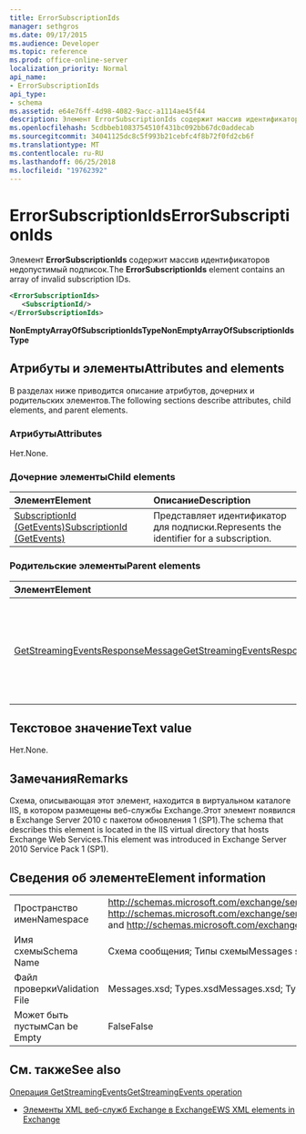 ```yaml
---
title: ErrorSubscriptionIds
manager: sethgros
ms.date: 09/17/2015
ms.audience: Developer
ms.topic: reference
ms.prod: office-online-server
localization_priority: Normal
api_name:
- ErrorSubscriptionIds
api_type:
- schema
ms.assetid: e64e76ff-4d98-4082-9acc-a1114ae45f44
description: Элемент ErrorSubscriptionIds содержит массив идентификаторов недопустимый подписок.
ms.openlocfilehash: 5cdbbeb1083754510f431bc092bb67dc0addecab
ms.sourcegitcommit: 34041125dc8c5f993b21cebfc4f8b72f0fd2cb6f
ms.translationtype: MT
ms.contentlocale: ru-RU
ms.lasthandoff: 06/25/2018
ms.locfileid: "19762392"
---
```

# <a name="errorsubscriptionids"></a><span data-ttu-id="6addc-103">ErrorSubscriptionIds</span><span class="sxs-lookup"><span data-stu-id="6addc-103">ErrorSubscriptionIds</span></span>

<span data-ttu-id="6addc-104">Элемент **ErrorSubscriptionIds** содержит массив идентификаторов недопустимый подписок.</span><span class="sxs-lookup"><span data-stu-id="6addc-104">The **ErrorSubscriptionIds** element contains an array of invalid subscription IDs.</span></span> 
  
```xml
<ErrorSubscriptionIds>
   <SubscriptionId/>
</ErrorSubscriptionIds>
```

 <span data-ttu-id="6addc-105">**NonEmptyArrayOfSubscriptionIdsType**</span><span class="sxs-lookup"><span data-stu-id="6addc-105">**NonEmptyArrayOfSubscriptionIdsType**</span></span>
## <a name="attributes-and-elements"></a><span data-ttu-id="6addc-106">Атрибуты и элементы</span><span class="sxs-lookup"><span data-stu-id="6addc-106">Attributes and elements</span></span>

<span data-ttu-id="6addc-107">В разделах ниже приводится описание атрибутов, дочерних и родительских элементов.</span><span class="sxs-lookup"><span data-stu-id="6addc-107">The following sections describe attributes, child elements, and parent elements.</span></span>
  
### <a name="attributes"></a><span data-ttu-id="6addc-108">Атрибуты</span><span class="sxs-lookup"><span data-stu-id="6addc-108">Attributes</span></span>

<span data-ttu-id="6addc-109">Нет.</span><span class="sxs-lookup"><span data-stu-id="6addc-109">None.</span></span>
  
### <a name="child-elements"></a><span data-ttu-id="6addc-110">Дочерние элементы</span><span class="sxs-lookup"><span data-stu-id="6addc-110">Child elements</span></span>

|<span data-ttu-id="6addc-111">**Элемент**</span><span class="sxs-lookup"><span data-stu-id="6addc-111">**Element**</span></span>|<span data-ttu-id="6addc-112">**Описание**</span><span class="sxs-lookup"><span data-stu-id="6addc-112">**Description**</span></span>|
|:-----|:-----|
|[<span data-ttu-id="6addc-113">SubscriptionId (GetEvents)</span><span class="sxs-lookup"><span data-stu-id="6addc-113">SubscriptionId (GetEvents)</span></span>](subscriptionid-getevents.md) <br/> |<span data-ttu-id="6addc-114">Представляет идентификатор для подписки.</span><span class="sxs-lookup"><span data-stu-id="6addc-114">Represents the identifier for a subscription.</span></span>  <br/> |
   
### <a name="parent-elements"></a><span data-ttu-id="6addc-115">Родительские элементы</span><span class="sxs-lookup"><span data-stu-id="6addc-115">Parent elements</span></span>

|<span data-ttu-id="6addc-116">**Элемент**</span><span class="sxs-lookup"><span data-stu-id="6addc-116">**Element**</span></span>|<span data-ttu-id="6addc-117">**Описание**</span><span class="sxs-lookup"><span data-stu-id="6addc-117">**Description**</span></span>|
|:-----|:-----|
|[<span data-ttu-id="6addc-118">GetStreamingEventsResponseMessage</span><span class="sxs-lookup"><span data-stu-id="6addc-118">GetStreamingEventsResponseMessage</span></span>](getstreamingeventsresponsemessage.md) <br/> |<span data-ttu-id="6addc-119">Содержит состояние и результат одного запроса [GetStreamingEvents операции](getstreamingevents-operation.md) .</span><span class="sxs-lookup"><span data-stu-id="6addc-119">Contains the status and result of a single [GetStreamingEvents operation](getstreamingevents-operation.md) request.</span></span>  <br/> |
   
## <a name="text-value"></a><span data-ttu-id="6addc-120">Текстовое значение</span><span class="sxs-lookup"><span data-stu-id="6addc-120">Text value</span></span>

<span data-ttu-id="6addc-121">Нет.</span><span class="sxs-lookup"><span data-stu-id="6addc-121">None.</span></span>
  
## <a name="remarks"></a><span data-ttu-id="6addc-122">Замечания</span><span class="sxs-lookup"><span data-stu-id="6addc-122">Remarks</span></span>

<span data-ttu-id="6addc-123">Схема, описывающая этот элемент, находится в виртуальном каталоге IIS, в котором размещены веб-службы Exchange.Этот элемент появился в Exchange Server 2010 с пакетом обновления 1 (SP1).</span><span class="sxs-lookup"><span data-stu-id="6addc-123">The schema that describes this element is located in the IIS virtual directory that hosts Exchange Web Services.This element was introduced in Exchange Server 2010 Service Pack 1 (SP1).</span></span>
  
## <a name="element-information"></a><span data-ttu-id="6addc-124">Сведения об элементе</span><span class="sxs-lookup"><span data-stu-id="6addc-124">Element information</span></span>

|||
|:-----|:-----|
|<span data-ttu-id="6addc-125">Пространство имен</span><span class="sxs-lookup"><span data-stu-id="6addc-125">Namespace</span></span>  <br/> |<span data-ttu-id="6addc-126">http://schemas.microsoft.com/exchange/services/2006/messages и http://schemas.microsoft.com/exchange/services/2006/types</span><span class="sxs-lookup"><span data-stu-id="6addc-126">http://schemas.microsoft.com/exchange/services/2006/messages and http://schemas.microsoft.com/exchange/services/2006/types</span></span>  <br/> |
|<span data-ttu-id="6addc-127">Имя схемы</span><span class="sxs-lookup"><span data-stu-id="6addc-127">Schema Name</span></span>  <br/> |<span data-ttu-id="6addc-128">Схема сообщения; Типы схемы</span><span class="sxs-lookup"><span data-stu-id="6addc-128">Messages schema; Types schema</span></span>  <br/> |
|<span data-ttu-id="6addc-129">Файл проверки</span><span class="sxs-lookup"><span data-stu-id="6addc-129">Validation File</span></span>  <br/> |<span data-ttu-id="6addc-130">Messages.xsd; Types.xsd</span><span class="sxs-lookup"><span data-stu-id="6addc-130">Messages.xsd; Types.xsd</span></span>  <br/> |
|<span data-ttu-id="6addc-131">Может быть пустым</span><span class="sxs-lookup"><span data-stu-id="6addc-131">Can be Empty</span></span>  <br/> |<span data-ttu-id="6addc-132">False</span><span class="sxs-lookup"><span data-stu-id="6addc-132">False</span></span>  <br/> |
   
## <a name="see-also"></a><span data-ttu-id="6addc-133">См. также</span><span class="sxs-lookup"><span data-stu-id="6addc-133">See also</span></span>



[<span data-ttu-id="6addc-134">Операция GetStreamingEvents</span><span class="sxs-lookup"><span data-stu-id="6addc-134">GetStreamingEvents operation</span></span>](getstreamingevents-operation.md)


- [<span data-ttu-id="6addc-135">Элементы XML веб-служб Exchange в Exchange</span><span class="sxs-lookup"><span data-stu-id="6addc-135">EWS XML elements in Exchange</span></span>](ews-xml-elements-in-exchange.md)

